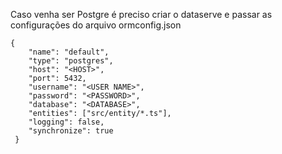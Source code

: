 
Caso venha ser Postgre é preciso criar o dataserve  e passar as configurações do arquivo ormconfig.json
```
{
    "name": "default",
    "type": "postgres",
    "host": "<HOST>",
    "port": 5432,
    "username": "<USER NAME>",
    "password": "<PASSWORD>",
    "database": "<DATABASE>",
    "entities": ["src/entity/*.ts"],
    "logging": false,
    "synchronize": true
 }

```
